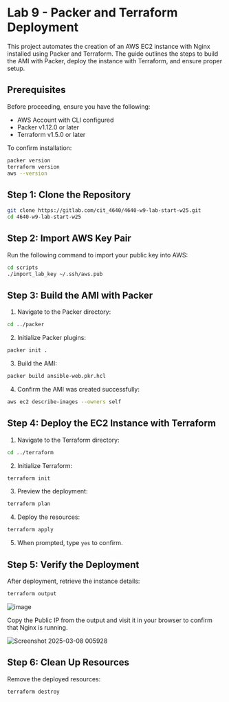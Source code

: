 # Lab 9 - Packer and Terraform Deployment

This project automates the creation of an AWS EC2 instance with Nginx installed using Packer and Terraform. The guide outlines the steps to build the AMI with Packer, deploy the instance with Terraform, and ensure proper setup.

## Prerequisites
Before proceeding, ensure you have the following:
- AWS Account with CLI configured
- Packer v1.12.0 or later
- Terraform v1.5.0 or later

To confirm installation:
```bash
packer version
terraform version
aws --version
```

## Step 1: Clone the Repository
```bash
git clone https://gitlab.com/cit_4640/4640-w9-lab-start-w25.git
cd 4640-w9-lab-start-w25
```

## Step 2: Import AWS Key Pair
Run the following command to import your public key into AWS:
```bash
cd scripts
./import_lab_key ~/.ssh/aws.pub
```

## Step 3: Build the AMI with Packer
1. Navigate to the Packer directory:
```bash
cd ../packer
```
2. Initialize Packer plugins:
```bash
packer init .
```
3. Build the AMI:
```bash
packer build ansible-web.pkr.hcl
```
4. Confirm the AMI was created successfully:
```bash
aws ec2 describe-images --owners self
```

## Step 4: Deploy the EC2 Instance with Terraform
1. Navigate to the Terraform directory:
```bash
cd ../terraform
```
2. Initialize Terraform:
```bash
terraform init
```
3. Preview the deployment:
```bash
terraform plan
```
4. Deploy the resources:
```bash
terraform apply
```
5. When prompted, type `yes` to confirm.

## Step 5: Verify the Deployment
After deployment, retrieve the instance details:
```bash
terraform output
```
![image](https://github.com/user-attachments/assets/6fba5062-7eaa-4d85-95f8-5e61f0645c67)

Copy the Public IP from the output and visit it in your browser to confirm that Nginx is running.

![Screenshot 2025-03-08 005928](https://github.com/user-attachments/assets/d22047eb-a683-4a0f-96e7-6e05636d62f7)

## Step 6: Clean Up Resources
Remove the deployed resources:
```bash
terraform destroy
```

